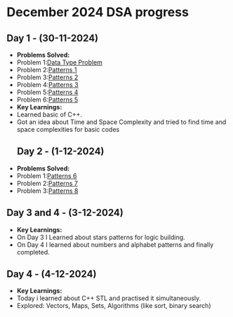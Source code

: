 # December 2024 DSA progress

## Day 1 - (30-11-2024)<br>
- **Problems Solved:**
 - Problem 1:[Data Type Problem](https://practice.geeksforgeeks.org/problems/data-type-1666706751/1)
 - Problem 2:[Patterns 1](https://www.naukri.com/code360/problems/n-forest_6570177)
 - Problem 3:[Patterns 2](https://www.naukri.com/code360/problems/n-2-forest_6570178)
 - Problem 4:[Patterns 3](https://www.naukri.com/code360/problems/n-triangles_6573689)
 - Problem 5:[Patterns 4](https://www.naukri.com/code360/problems/triangle_6573690)
 - Problem 6:[Patterns 5](https://www.naukri.com/code360/problems/seeding_6581892)
- **Key Learnings:**
 - Learned basic of C++.
 - Got an idea about Time and Space Complexity and tried to find time and space complexities for basic codes
   ## Day 2 - (1-12-2024)<br>
- **Problems Solved:** <br>
 - Problem 1:[Patterns 6](https://www.naukri.com/code360/problems/reverse-number-triangle_6581889)
 - Problem 2:[Patterns 7](https://www.naukri.com/code360/problems/star-triangle_6573671)
 - Problem 3:[Patterns 8](https://www.naukri.com/code360/problems/reverse-star-triangle_6573685)
## Day 3 and 4  - (3-12-2024)<br>
- **Key Learnings:**
- On Day 3 I Learned about stars patterns for logic building.
- On Day 4 I learned about numbers and alphabet patterns and finally completed.
## Day 4 - (4-12-2024)<br>
- **Key Learnings:**
- Today i learned about C++ STL and practised it simultaneously.
- Explored:
 Vectors,
 Maps,
 Sets,
 Algorithms (like sort, binary search)





